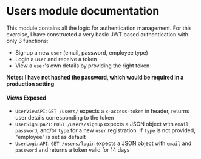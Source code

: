 # Users module documentation

This module contains all the logic for authentication management.
For this exercise, I have constructed a very basic JWT based authentication with only 3 functions:
* Signup a new `user` (email, password, employee type)
* Login a `user` and receive a token
* View a `user`'s own details by providing the right token

**Notes: I have not hashed the password, which would be required in a production setting**

#### Views Exposed
* `UserViewAPI`: `GET /users/` expects a `x-access-token` in header, returns user details corresponding to the token
* `UserSignupAPI`: `POST /users/signup` expects a JSON object with `email`, `password`, and/or `type` for a new `user` registration. If `type` is not provided, "employee" is set as default
* `UserLoginAPI`: `GET /users/login` expects a JSON object with `email` and `password` and returns a token valid for 14 days